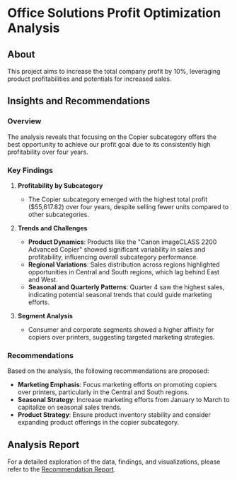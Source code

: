 # Office Solutions Profit Optimization Analysis

## About

This project aims to increase the total company profit by 10%, leveraging product profitabilities and potentials for increased sales.

## Insights and Recommendations

### Overview

The analysis reveals that focusing on the Copier subcategory offers the best opportunity to achieve our profit goal due to its consistently high profitability over four years.

### Key Findings

1. **Profitability by Subcategory**
   - The Copier subcategory emerged with the highest total profit ($55,617.82) over four years, despite selling fewer units compared to other subcategories.

2. **Trends and Challenges**
   - **Product Dynamics**: Products like the "Canon imageCLASS 2200 Advanced Copier" showed significant variability in sales and profitability, influencing overall subcategory performance.
   - **Regional Variations**: Sales distribution across regions highlighted opportunities in Central and South regions, which lag behind East and West.
   - **Seasonal and Quarterly Patterns**: Quarter 4 saw the highest sales, indicating potential seasonal trends that could guide marketing efforts.

3. **Segment Analysis**
   - Consumer and corporate segments showed a higher affinity for copiers over printers, suggesting targeted marketing strategies.

### Recommendations

Based on the analysis, the following recommendations are proposed:

- **Marketing Emphasis**: Focus marketing efforts on promoting copiers over printers, particularly in the Central and South regions.
- **Seasonal Strategy**: Increase marketing efforts from January to March to capitalize on seasonal sales trends.
- **Product Strategy**: Ensure product inventory stability and consider expanding product offerings in the copier subcategory.

## Analysis Report

For a detailed exploration of the data, findings, and visualizations, please refer to the [Recommendation Report](./Recommendation_Report.pdf).

